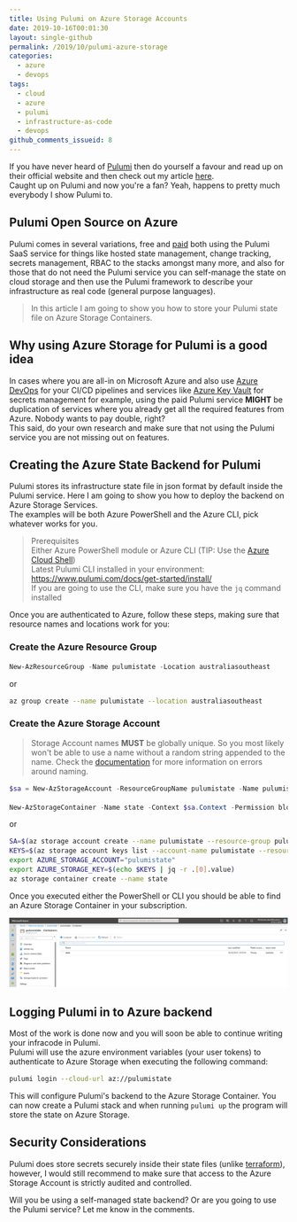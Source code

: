 ```yaml
---
title: Using Pulumi on Azure Storage Accounts
date: 2019-10-16T00:01:30
layout: single-github
permalink: /2019/10/pulumi-azure-storage
categories:
  - azure
  - devops
tags:
  - cloud
  - azure
  - pulumi
  - infrastructure-as-code
  - devops
github_comments_issueid: 8
---
```


If you have never heard of [Pulumi](https://pulumi.com) then do yourself a favour and read up on their official website and then check out my article [here](/2019/03/azure-pulumi-getting-started).<br>
Caught up on Pulumi and now you're a fan? Yeah, happens to pretty much everybody I show Pulumi to.

## Pulumi Open Source on Azure

Pulumi comes in several variations, free and [paid](https://www.pulumi.com/pricing/) both using the Pulumi SaaS service for things like hosted state management, change tracking, secrets management, RBAC to the stacks amongst many more, and also for those that do not need the Pulumi service you can self-manage the state on cloud storage and then use the Pulumi framework to describe your infrastructure as real code (general purpose languages).<br>

> In this article I am going to show you how to store your Pulumi state file on Azure Storage Containers.

## Why using Azure Storage for Pulumi is a good idea

In cases where you are all-in on Microsoft Azure and also use [Azure DevOps](https://docs.microsoft.com/en-us/azure/devops/?view=azure-devops&WT.mc_id=DOP-MVP-5000267) for your CI/CD pipelines and services like [Azure Key Vault](https://docs.microsoft.com/en-us/azure/key-vault/?WT.mc_id=AZ-MVP-5000267) for secrets management for example, using the paid Pulumi service **MIGHT** be duplication of services where you already get all the required features from Azure. Nobody wants to pay double, right?<br>
This said, do your own research and make sure that not using the Pulumi service you are not missing out on features.

## Creating the Azure State Backend for Pulumi

Pulumi stores its infrastructure state file in json format by default inside the Pulumi service. Here I am going to show you how to deploy the backend on Azure Storage Services.<br>
The examples will be both Azure PowerShell and the Azure CLI, pick whatever works for you.<br>

> Prerequisites<br>
> Either Azure PowerShell module or Azure CLI (TIP: Use the [Azure Cloud Shell](https://docs.microsoft.com/en-us/azure/cloud-shell/overview?WT.mc_id=AZ-MVP-5000267))<br>
> Latest Pulumi CLI installed in your environment: https://www.pulumi.com/docs/get-started/install/ <br>
> If you are going to use the CLI, make sure you have the `jq` command installed

Once you are authenticated to Azure, follow these steps, making sure that resource names and locations work for you:

### Create the Azure Resource Group

```powershell
New-AzResourceGroup -Name pulumistate -Location australiasoutheast
```

or

```bash
az group create --name pulumistate --location australiasoutheast
```

### Create the Azure Storage Account

> Storage Account names **MUST** be globally unique. So you most likely won't be able to use a name without a random string appended to the name. Check the [documentation](https://docs.microsoft.com/en-us/azure/azure-resource-manager/resource-manager-storage-account-name-errors?WT.mc_id=DOP-MVP-5000267) for more information on errors around naming.

```powershell
$sa = New-AzStorageAccount -ResourceGroupName pulumistate -Name pulumistate -Location australiasoutheast -SkuName Standard_LRS -Kind StorageV2 -AccessTier Hot -EnableHttpsTrafficOnly $true

New-AzStorageContainer -Name state -Context $sa.Context -Permission blob
```

or

```bash
SA=$(az storage account create --name pulumistate --resource-group pulumistate --location australiasoutheast --sku Standard_LRS --access-tier Hot --https-only true --kind StorageV2)
KEYS=$(az storage account keys list --account-name pulumistate --resource-group pulumistate --output json)
export AZURE_STORAGE_ACCOUNT="pulumistate"
export AZURE_STORAGE_KEY=$(echo $KEYS | jq -r .[0].value)
az storage container create --name state
```

Once you executed either the PowerShell or CLI you should be able to find an Azure Storage Container in your subscription.

![azure storage container](/media/2019/10/pulumi-container.png)

## Logging Pulumi in to Azure backend

Most of the work is done now and you will soon be able to continue writing your infracode in Pulumi.<br>
Pulumi will use the azure environment variables (your user tokens) to authenticate to Azure Storage when executing the following command:

```bash
pulumi login --cloud-url az://pulumistate
```

This will configure Pulumi's backend to the Azure Storage Container. You can now create a Pulumi stack and when running `pulumi up` the program will store the state on Azure Storage.

## Security Considerations

Pulumi does store secrets securely inside their state files (unlike [terraform](/2019/03/managing-terraform-state)), however, I would still recommend to make sure that access to the Azure Storage Account is strictly audited and controlled.

Will you be using a self-managed state backend? Or are you going to use the Pulumi service? Let me know in the comments.